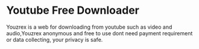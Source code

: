 # Youtube Free Downloader

Youzrex is a web for downloading  from youtube such as video and audio,Youzrex anonymous and free to use dont need payment requirement or data collecting, your privacy is safe.
